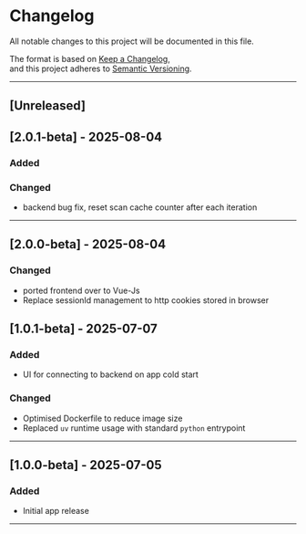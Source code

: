 # Changelog

All notable changes to this project will be documented in this file.

The format is based on [Keep a Changelog](https://keepachangelog.com/en/1.0.0/),  
and this project adheres to [Semantic Versioning](https://semver.org/spec/v2.0.0.html).

---

## [Unreleased]
## [2.0.1-beta] - 2025-08-04
### Added


### Changed
- backend bug fix, reset scan cache counter after each iteration
---
## [2.0.0-beta] - 2025-08-04

### Changed
- ported frontend over to Vue-Js
- Replace sessionId management to http cookies stored in browser

## [1.0.1-beta] - 2025-07-07

### Added
- UI for connecting to backend on app cold start

### Changed
- Optimised Dockerfile to reduce image size
- Replaced `uv` runtime usage with standard `python` entrypoint

---

## [1.0.0-beta] - 2025-07-05

### Added
- Initial app release

---

